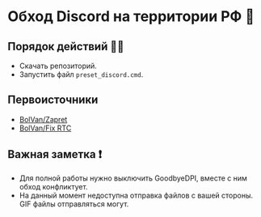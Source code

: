 # Обход Discord на территории РФ 🩵

## Порядок действий 🍋‍🟩
- Скачать репозиторий.
- Запустить файл ``preset_discord.cmd``.

## Первоисточники
- [BolVan/Zapret](https://github.com/bol-van/zapret)
- [BolVan/Fix RTC](https://github.com/bol-van/zapret/issues/455)


## Важная заметка ❗

- Для полной работы нужно выключить GoodbyeDPI, вместе с ним обход конфликтует.
- На данный момент недоступна отправка файлов с вашей стороны. GIF файлы отправляться могут.
